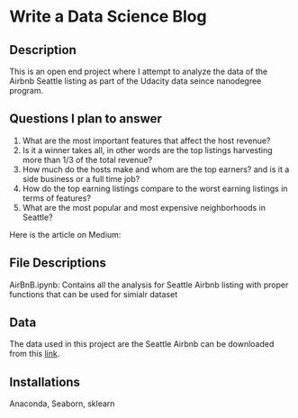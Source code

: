 # Write a Data Science Blog

## Description
This is an open end project where I attempt to analyze the data of the Airbnb Seattle listing as part of the Udacity data seince nanodegree program. 

## Questions I plan to answer
1. What are the most important features that affect the host revenue?
2. Is it a winner takes all, in other words are the top listings harvesting more than 1/3 of the total revenue?
3. How much do the hosts make and whom are the top earners? and is it a side business or a full time job?
4. How do the top earning listings compare to the worst earning listings in terms of features?
5. What are the most popular and most expensive neighborhoods in Seattle?

Here is the article on Medium: 

## File Descriptions
AirBnB.ipynb: Contains all the analysis for Seattle Airbnb listing with proper functions that can be used for simialr dataset

## Data
The data used in this project are the Seattle Airbnb can be downloaded from this [link](https://www.kaggle.com/airbnb/seattle).

## Installations
Anaconda, Seaborn, sklearn
